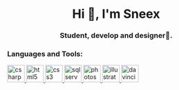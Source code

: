 <h1 align="center">Hi 👋, I'm Sneex</h1>
<h3 align="center">Student, develop and designer🌟.</h3>

<h3 align="left">Languages and Tools:</h3>
<p align="left"> 
  <!-- C# -->
  <a href="https://learn.microsoft.com/es-es/dotnet/csharp/" target="_blank" rel="noreferrer"> 
    <img src="https://cdn.jsdelivr.net/gh/devicons/devicon/icons/csharp/csharp-original.svg" 
         alt="csharp" width="40" height="40"/> 
  </a> 

  <!-- HTML -->
  <a href="https://www.w3.org/html/" target="_blank" rel="noreferrer"> 
    <img src="https://cdn.jsdelivr.net/gh/devicons/devicon/icons/html5/html5-original.svg" 
         alt="html5" width="40" height="40"/> 
  </a> 

  <!-- CSS -->
  <a href="https://www.w3schools.com/css/" target="_blank" rel="noreferrer"> 
    <img src="https://cdn.jsdelivr.net/gh/devicons/devicon/icons/css3/css3-original.svg" 
         alt="css3" width="40" height="40"/> 
  </a> 

  <!-- SQL Server -->
  <a href="https://www.microsoft.com/sql-server" target="_blank" rel="noreferrer"> 
    <img src="https://www.svgrepo.com/show/303229/microsoft-sql-server-logo.svg" 
         alt="sqlserver" width="40" height="40"/> 
  </a> 

  <!-- Photoshop -->
  <a href="https://www.adobe.com/products/photoshop.html" target="_blank" rel="noreferrer"> 
    <img src="https://cdn.worldvectorlogo.com/logos/adobe-photoshop-2.svg" 
         alt="photoshop" width="40" height="40"/> 
  </a> 

  <!-- Illustrator -->
  <a href="https://www.adobe.com/products/illustrator.html" target="_blank" rel="noreferrer"> 
    <img src="https://cdn.worldvectorlogo.com/logos/adobe-illustrator-cc-icon.svg" 
         alt="illustrator" width="40" height="40"/> 
  </a> 

  <!-- DaVinci Resolve -->
  <a href="https://www.blackmagicdesign.com/products/davinciresolve" target="_blank" rel="noreferrer"> 
    <img src="https://cdn.worldvectorlogo.com/logos/davinci-resolve-12.svg" 
         alt="davinci" width="40" height="40"/> 
  </a> 
</p>

